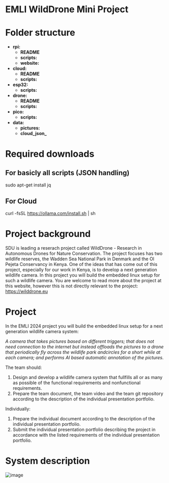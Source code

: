 # EMLI WildDrone Mini Project

# Folder structure
- **rpi:**
  - **README**
  - **scripts:**
  - **website:**
- **cloud:**
  - **README**
  - **scripts:**
- **esp32:**
  - **scripts:**
- **drone:**
  - **README**
  - **scripts:**
- **pico:**
  - **scripts:**
- **data:**
  - **pictures:**
  - **cloud_json_**
 
# Required downloads
## For basicly all scripts (JSON handling)
sudo apt-get install jq

## For Cloud
curl -fsSL https://ollama.com/install.sh | sh

# Project background
SDU is leading a reserach project called WildDrone - Research in Autonomous Drones for Nature Conservation. The project focuses has two wildlife reserves, the Wadden Sea National Park in Denmark and the Ol Pejeta Conservancy in Kenya. One of the ideas that has come out of this project, especially for our work in Kenya, is to develop a next generation wildlife camera. In this project you will build the embedded linux setup for such a wildlife camera. You are welcome to read more about the project at this website, however this is not directly relevant to the project: https://wilddrone.eu

# Project 
In the EMLI 2024 project you will build the embedded linux setup for a next generation wildlife camera system:

_A camera that takes pictures based on different triggers; that does not need connection to the internet but instead offloads the pictures to a drone that periodically fly across the wildlife park andcircles for a short while at each camera; and performs AI based automatic annotation of the pictures._

The team should:
1. Design and develop a wildlife camera system that fullfills all or as many as possible of the functional requirements and nonfunctional requirements.
2. Prepare the team document, the team video and the team git repository according to the description of the individual presentation portfolio.

Individually: 
1. Prepare the individual document according to the description of the individual presentation portfolio.
2. Submit the individual presentation portfolio describing the project in accordance with the listed requirements of the individual presentation portfolio.


# System description
![image](https://github.com/BareMaxx/EMLI_WildDrone_Mini_Project/assets/32611523/c65f94d2-1cb8-4faa-9d50-bd83f0f5a8c5)


